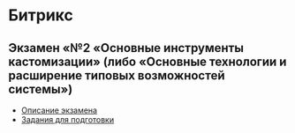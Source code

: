 # Битрикс 
## Экзамен «№2 «Основные инструменты кастомизации» (либо «Основные технологии и расширение типовых возможностей системы»)

* [Описание экзамена](https://academy.1c-bitrix.ru/upload/academy-docs/exam_dev/Ex21_Description.pdf)
* [Задания для подготовки](https://academy.1c-bitrix.ru/upload/academy-docs/exam_dev/Ex2AllType.pdf)
